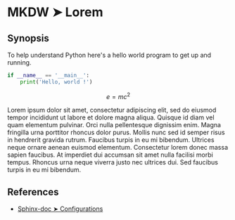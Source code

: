 # MKDW ➤ Lorem

## Synopsis

To help understand Python here's a hello world program to get up and running.

```python
if __name__ == '__main__':
    print('Hello, world !')
```

$$
e=mc^2
$$


Lorem ipsum dolor sit amet, consectetur adipiscing elit, sed do eiusmod tempor incididunt ut labore et dolore magna aliqua. Quisque id diam vel quam elementum pulvinar. Orci nulla pellentesque dignissim enim. Magna fringilla urna porttitor rhoncus dolor purus. Mollis nunc sed id semper risus in hendrerit gravida rutrum. Faucibus turpis in eu mi bibendum. Ultrices neque ornare aenean euismod elementum. Consectetur lorem donec massa sapien faucibus. At imperdiet dui accumsan sit amet nulla facilisi morbi tempus. Rhoncus urna neque viverra justo nec ultrices dui. Sed faucibus turpis in eu mi bibendum.

## References

- [Sphinx-doc ➤ Configurations](https://www.sphinx-doc.org/en/master/usage/configuration.html)
